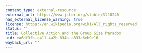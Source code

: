 ```yaml
---
content_type: external-resource
external_url: https://www.jstor.org/stable/3118240
has_external_license_warning: true
license: https://en.wikipedia.org/wiki/All_rights_reserved
status: ''
title: Collective Action and the Group Size Paradox
uid: ea6df3fb-e411-4a2b-834b-a833a6eb9e16
wayback_url: ''
---
```

